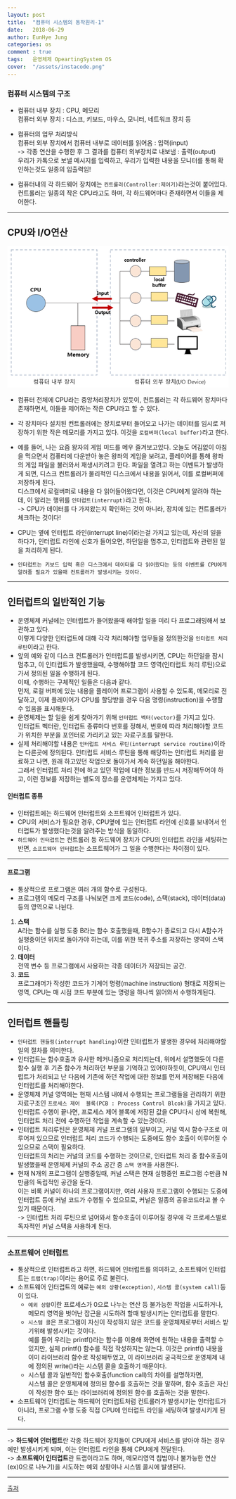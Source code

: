 ```yaml
---
layout: post
title:  "컴퓨터 시스템의 동작원리-1"
date:   2018-06-29
author: EunHye Jung
categories: os
comment : true
tags:	운영체제 OpeartingSystem OS
cover:  "/assets/instacode.png"
---
```

   

### 컴퓨터 시스템의 구조  
  
* 컴퓨터 내부 장치 : CPU, 메모리  
  컴퓨터 외부 장치 : 디스크, 키보드, 마우스, 모니터, 네트워크 장치 등   
  
* 컴퓨터의 업무 처리방식  
  컴퓨터 외부 장치에서 컴퓨터 내부로 데이터를 읽어옴 : 입력(input)  
  -> 각종 연산을 수행한 후 그 결과를 컴퓨터 외부장치로 내보냄 : 출력(output)  
  우리가 카톡으로 보낼 메시지를 입력하고, 우리가 입력한 내용을 모니터를 통해 확인하는것도 일종의 입출력임!  
    
* 컴퓨터내의 각 하드웨어 장치에는 `컨트롤러(Controller:제어기)`라는것이 붙어있다.  
  컨트롤러는 일종의 작은 CPU라고도 하며, 각 하드웨어마다 존재하면서 이들을 제어한다.  
  
  
_ _ _
  
## CPU와 I/O연산  
   
![content01](/assets/contents/content02.PNG)  
  
* 컴퓨터 전체에 CPU라는 중앙처리장치가 있듯이, 컨트롤러는 각 하드웨어 장치마다 존재하면서, 이들을 제어하는 작은 CPU라고 할 수 있다.  
* 각 장치마다 설치된 컨트롤러에는 장치로부터 들어오고 나가는 데이터를 임시로 저장하기 위한 작은 메모리를 가지고 있다. 이것을 `로컬버퍼(local buffer)`라고 한다.   
* 예를 들어, 나는 요즘 왕자의 게임 미드를 메우 즐겨보고있다. 오늘도 어김없이 아침을 먹으면서 컴퓨터에 다운받아 놓은 왕좌의 게임을 보려고, 플레이어를 통해 왕좌의 게임 파일을 불러와서 재생시키려고 한다. 파일을 열려고 하는 이벤트가 발생하게 되면, 디스크 컨트롤러가 물리적인 디스크에서 내용을 읽어서, 이를 로컬버퍼에 저장하게 된다.  
   디스크에서 로컬버퍼로 내용을 다 읽어들어왔다면, 이것은 CPU에게 알려야 하는데, 이 알리는 행위를 `인터럽트(interrupt)`라고 한다.  
   ->  CPU가 데이터를 다 가져왔는지 확인하는 것이 아니라, 장치에 있는 컨트롤러가 체크하는 것이다!    
* CPU는 옆에 인터럽트 라인(interrupt line)이라는걸 가지고 있는데, 자신의 일을 하다가, 인터럽트 라인에 신호가 들어오면, 하던일을 멈추고, 인터럽트와 관련된 일을 처리하게 된다.    
  
* `인터럽트는 키보드 입력 혹은 디스크에서 데이터를 다 읽어왔다는 등의 이벤트를 CPU에게 알려줄 필요가 있을때 컨트롤러가 발생시키는 것이다.`  
    
  
_ _ _
  
## 인터럽트의 일반적인 기능  
  
* 운영체제 커널에는 인터럽트가 들어왔을때 해야할 일을 미리 다 프로그래밍해서 보관하고 있다.  
    이렇게 다양한 인터럽트에 대해 각각 처리해야할 업무들을 정의한것을 `인터럽트 처리 루틴`이라고 한다.  
* 앞의 예와 같이 디스크 컨트롤러가 인터럽트를 발생시키면, CPU는 하던일을 잠시 멈추고, 이 인터럽트가 발생했을때, 수행해야할 코드 영역(인터럽트 처리 루틴)으로 가서 정의된 일을 수행하게 된다.  
  이때, 수행하는 구체적인 일들은 다음과 같다.  
  먼저, 로컬 버퍼에 있는 내용을 플레이어 프로그램이 사용할 수 있도록, 메모리로 전달하고, 이제 플레이어가 CPU를 할당받을 경우 다음 명령(instruction)을 수행할 수 있음을 표시해둔다.  
* 운영체제는 할 일을 쉽게 찾아가기 위해 `인터럽트 벡터(vector)`를 가지고 있다.  
  인터럽트 벡터란, 인터럽트 종류마다 번호를 정해서, 번호에 따라 처리해야할 코드가 위치한 부분을 포인터로 가리키고 있는 자료구조를 말한다.   
* 실제 처리해야할 내용은 `인터럽트 서비스 루틴(interrupt service routine)`이라는 다른곳에 정의된다.
  인터럽트 서비스 루틴을 통해 해당하는 인터럽트 처리를 완료하고 나면, 원래 하고있던 작업으로 돌아가서 계속 하던일을 해야한다.  
  그래서 인터럽트 처리 전에 하고 있던 작업에 대한 정보를 반드시 저장해두어야 하고, 이런 정보를 저장하는 별도의 장소를 운영체제는 가지고 있다.  
    
#### 인터럽트 종류  
  
* 인터럽트에는 하드웨어 인터럽트와 소프트웨어 인터럽트가 있다.   
* CPU의 서비스가 필요한 경우, CPU옆에 있는 인터럽트 라인에 신호를 보내어서 인터럽트가 발생했다는것을 알려주는 방식을 동일하다.  
* `하드웨어 인터럽트`는 컨트롤러 등 하드웨어 장치가 CPU의 인터럽트 라인을 세팅하는 반면, `소프트웨어 인터럽트`는 소프트웨어가 그 일을 수행한다는 차이점이 있다.  

_ _ _
#### 프로그램  
  
* 통상적으로 프로그램은 여러 개의 함수로 구성된다. 
* 프로그램의 메모리 구조를 나눠보면 크게 코드(code), 스택(stack), 데이터(data) 등의 영역으로 나뉜다.  
1) **스택**  
A라는 함수를 실행 도중 B라는 함수 호출했을때, B함수가 종료되고 다시 A함수가 실행중이던 위치로 돌아가야 하는데, 이를 위한 복귀 주소를 저장하는 영역이 스택이다. 
2) **데이터**  
전역 변수 등 프로그램에서 사용하는 각종 데이터가 저장되는 공간.  
3) **코드**  
프로그래머가 작성한 코드가 기계어 명령(machine instruction) 형태로 저장되는 영역, CPU는 매 시점 코드 부분에 있는 명령을 하나씩 읽어와서 수행하게된다.  
  
- - -
  
## 인터럽트 핸들링  
  
* `인터럽트 핸들링(interrupt handling)`이란 인터럽트가 발생한 경우에 처리해야할 일의 절차를 의미한다.   
* 인터럽트는 함수호출과 유사한 메커니즘으로 처리되는데, 위에서 설명했듯이 다른 함수 실행 후 기존 함수가 처리하던 부분을 기억하고 있어야하듯이, CPU역시 인터럽트가 처리되고 난 다음에 기존에 하던 작업에 대한 정보를 먼저 저장해둔 다음에 인터럽트를 처리해야한다.  
* 운영체제 커널 영역에는 현재 시스템 내에서 수행되는 프로그램들을 관리하기 위한 자료구조인 `프로세스 제어  블록(PCB : Process Control Blcok)`을 가지고 있다. 
  인터럽트 수행이 끝나면, 프로세스 제어 블록에 저장된 값을 CPU다시 상에 복원해, 인터럽트 처리 전에 수행하던 작업을 계속할 수 있는것이다.  
* 인터럽트 처리루틴은 운영체제 커널 프로그램의 일부이고, 커널 역시 함수구조로 이루어져 있으므로 인터럽트 처리 코드가 수행되는 도중에도 함수 호출이 이루어질 수 있으므로 스택이 필요하다.   
인터럽트의 처리는 커널의 코드를 수행하는 것이므로, 인터럽트 처리 중 함수호출이 발생했을때 운영체제 커널의 주소 공간 중 `스택 영역`을 사용한다.    
* 현재 N개의 프로그램이 실행중일때, 커널 스택은 현재 실행중인 프로그램 수만큼 N만큼의 독립적인 공간을 둔다.  
  이는 비록 커널이 하나의 프로그램이지만, 여러 사용자 프로그램이 수행되는 도중에 인터럽트 등에 커널 코드가 수행될 수 있으므로, 커널은 일종의 공유코드라고 볼 수 있기 때문이다.  
  -> 인터럽트 처리 루틴으로 넘어와서 함수호출이 이루어질 경우에 각 프로세스별로 독자적인 커널 스택을 사용하게 된다.  
   
- - -
  
### 소프트웨어 인터럽트  
  
* 통상적으로 인터럽트라고 하면, 하드웨어 인터럽트를 의미하고, 소프트웨어 인터럽트는 `트랩(trap)`이라는 용어로 주로 불린다.  
* 소프트웨어 인터럽트의 예로는 `예외 상황(exception)`, `시스템 콜(system call)`등이 있다.  
  * `예외 상황`이란 프로세스가 0으로 나누는 연산 등 불가능한 작업을 시도하거나, 메모리 영역을 벗어난 잡근을 시도하려 할때 발생시키는 인터럽트를 말한다.  
  * `시스템 콜`은 프로그램이 자신이 작성하지 않은 코드를 운영체제로부터 서비스 받기위해 발생시키는 것이다.  
   예를 들어 우리는 printf()라는 함수를 이용해 화면에 원하는 내용을 출력할 수 있지만, 실제 printf() 함수를 직접 작성하지는 않는다. 이것은 printf() 내용을 이미 라이브러리 함수로 작성해두었고, 이 라이브러리 궁극적으로 운영체제 내에 정의된 write()라는 시스템 콜을 호출하기 때문이다.  
   - 시스템 콜과 일반적인 함수호출(function call)의 차이를 설명하자면,  
     시스템 콜은 운영체제에 정의된 함수를 호출하는 것을 말하며, 함수 호출은 자신이 작성한 함수 또는 라이브러리에 정의된 함수를 호출하는 것을 말한다.   
* 소프트웨어 인터럽트는 하드웨어 인터럽트처럼 컨트롤러가 발생시키는 인터럽트가 아니라, 프로그램 수행 도중 직접 CPU에 인터럽트 라인을 세팅하여 발생시키게 된다.  

_ _ _
  
-> **하드웨어 인터럽트**란 각종 하드웨어 장치들이 CPU에게 서비스를 받아야 하는 경우에만 발생시키게 되며, 이는 인터럽트 라인을 통해 CPU에게 전달된다.  
-> **소프트웨어 인터럽트**란 트랩이라고도 하며, 메모리영역 침범이나 불가능한 연산(ex)0으로 나누기)을 시도하는 예외 상황이나 시스템 콜시에 발생된다.  
  
- - -
  
[출저](https://book.naver.com/bookdb/book_detail.nhn?bid=4392911)  
  
    
      
